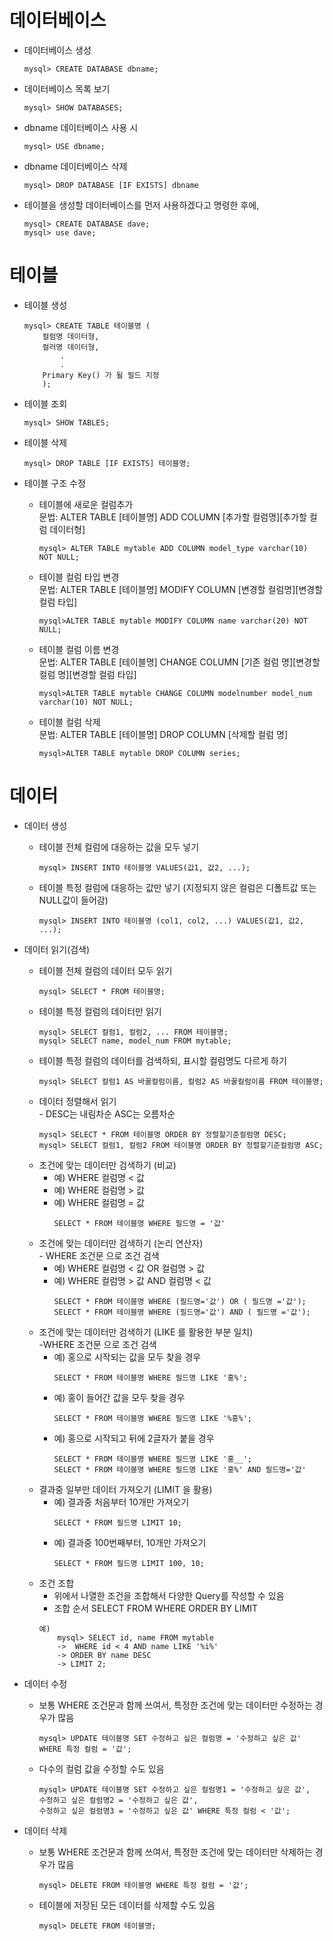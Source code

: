 # 데이터베이스

- 데이터베이스 생성
	```
	mysql> CREATE DATABASE dbname;
	```
- 데이터베이스 목록 보기
	```
	mysql> SHOW DATABASES;
	```  
- dbname 데이터베이스 사용 시  
	```
	mysql> USE dbname;
	```  
- dbname 데이터베이스 삭제  
	```
	mysql> DROP DATABASE [IF EXISTS] dbname
	```  
- 테이블을 생성할 데이터베이스를 먼저 사용하겠다고 명령한 후에,  
	```
	mysql> CREATE DATABASE dave;  
	mysql> use dave;
	```   

# 테이블

- 테이블 생성  
	```
	mysql> CREATE TABLE 테이블명 (  
 		컬럼명 데이터형,  
		컬러명 데이터형,  
 			.  
			.  
 		Primary Key() 가 될 필드 지정  
		);
	```

- 테이블 조회  
	```
	mysql> SHOW TABLES;
	```  

- 테이블 삭제  
	```
	mysql> DROP TABLE [IF EXISTS] 테이블명;
	```  

- 테이블 구조 수정  
	- 테이블에 새로운 컬럼추가  
		문법: ALTER TABLE [테이블명] ADD COLUMN [추가할 컬럼명][추가할 컬럼 데이터형]   
		```
		mysql> ALTER TABLE mytable ADD COLUMN model_type varchar(10) NOT NULL;
		```  

	- 테이블 컬럼 타입 변경  
		문법: ALTER TABLE [테이블명] MODIFY COLUMN [변경할 컬럼명][변경할 컬럼 타입]  
		```
		mysql>ALTER TABLE mytable MODIFY COLUMN name varchar(20) NOT NULL;
		```   

	- 테이블 컬럼 이름 변경  
		문법: ALTER TABLE [테이블명] CHANGE COLUMN [기존 컬럼 명][변경할 컬럼 명][변경할 컬럼 타입]  
		```
		mysql>ALTER TABLE mytable CHANGE COLUMN modelnumber model_num varchar(10) NOT NULL;
		```  

	- 테이블 컬럼 삭제  
		문법: ALTER TABLE [테이블명] DROP COLUMN [삭제할 컬럼 명]  
		```
		mysql>ALTER TABLE mytable DROP COLUMN series;
		```  
# 데이터
- 데이터 생성  
	- 테이블 전체 컬럼에 대응하는 값을 모두 넣기  
		```  
		mysql> INSERT INTO 테이블명 VALUES(값1, 값2, ...);  
		```  
	- 테이블 특정 컬럼에 대응하는 값만 넣기 (지정되지 않은 컬럼은 디폴트값 또는 NULL값이 들어감)  
		```  
		mysql> INSERT INTO 테이블명 (col1, col2, ...) VALUES(값1, 값2, ...);  
		``` 

- 데이터 읽기(검색)  
	- 테이블 전체 컬럼의 데이터 모두 읽기  
		```
		mysql> SELECT * FROM 테이블명;
		```  
	- 테이블 특정 컬럼의 데이터만 읽기  
		```
		mysql> SELECT 컬럼1, 컬럼2, ... FROM 테이블명;  
		mysql> SELECT name, model_num FROM mytable;
		```  
	- 테이블 특정 컬럼의 데이터를 검색하되, 표시할 컬럼명도 다르게 하기  
		```
		mysql> SELECT 컬럼1 AS 바꿀컬럼이름, 컬럼2 AS 바꿀컬럼이름 FROM 테이블명;
		```  
	- 데이터 정렬해서 읽기  
	       - DESC는 내림차순 ASC는 오름차순  
		```
		mysql> SELECT * FROM 테이블명 ORDER BY 정렬할기준컬럼명 DESC;  
		mysql> SELECT 컬럼1, 컬럼2 FROM 테이블명 ORDER BY 정렬할기준컬럼명 ASC;
		```  
	- 조건에 맞는 데이터만 검색하기 (비교)  
		- 예) WHERE 컬럼명 < 값  
		- 예) WHERE 컬럼명 > 값  
		- 예) WHERE 컬럼명 = 값  
			```
			SELECT * FROM 테이블명 WHERE 필드명 = '값'
			``` 
	- 조건에 맞는 데이터만 검색하기 (논리 연산자)  
                    - WHERE 조건문 으로 조건 검색  
		- 예) WHERE 컬럼명 < 값 OR 컬럼명 > 값  
		- 예) WHERE 컬럼명 > 값 AND 컬럼명 < 값  
			```
			SELECT * FROM 테이블명 WHERE (필드명='값') OR ( 필드명 ='값');     
			SELECT * FROM 테이블명 WHERE (필드명='값') AND ( 필드명 ='값');    
			``` 
	- 조건에 맞는 데이터만 검색하기 (LIKE 를 활용한 부분 일치)  
   	       -WHERE 조건문 으로 조건 검색  
		- 예) 홍으로 시작되는 값을 모두 찾을 경우  
			```
			SELECT * FROM 테이블명 WHERE 필드명 LIKE '홍%';  
			```  
		- 예) 홍이 들어간 값을 모두 찾을 경우  
			```
			SELECT * FROM 테이블명 WHERE 필드명 LIKE '%홍%';  
			```  
		- 예) 홍으로 시작되고 뒤에 2글자가 붙을 경우  
			```
			SELECT * FROM 테이블명 WHERE 필드명 LIKE '홍__';  
			SELECT * FROM 테이블명 WHERE 필드명 LIKE '홍%' AND 필드명='값'  
			``` 
	- 결과중 일부만 데이터 가져오기 (LIMIT 을 활용)  
		- 예) 결과중 처음부터 10개만 가져오기  
			```
			SELECT * FROM 필드명 LIMIT 10;  
			```  
		- 예) 결과중 100번째부터, 10개만 가져오기  
			```
			SELECT * FROM 필드명 LIMIT 100, 10;  
			```  
	- 조건 조합  
		- 위에서 나열한 조건을 조합해서 다양한 Query를 작성할 수 있음  
		- 조합 순서 SELECT FROM WHERE ORDER BY LIMIT  
		```
		예)  
			mysql> SELECT id, name FROM mytable  
			->  WHERE id < 4 AND name LIKE '%i%'  
			-> ORDER BY name DESC
			-> LIMIT 2;
		```	

- 데이터 수정  
	- 보통 WHERE 조건문과 함께 쓰여서, 특정한 조건에 맞는 데이터만 수정하는 경우가 많음  
		```
		mysql> UPDATE 테이블명 SET 수정하고 싶은 컬럼명 = '수정하고 싶은 값' WHERE 특정 컬럼 = '값';
		```  
	- 다수의 컬럼 값을 수정할 수도 있음  
		```
		mysql> UPDATE 테이블명 SET 수정하고 싶은 컬럼명1 = '수정하고 싶은 값',       
		수정하고 싶은 컬럼명2 = '수정하고 싶은 값',     	
		수정하고 싶은 컬럼명3 = '수정하고 싶은 값' WHERE 특정 컬럼 < '값';
		```  

- 데이터 삭제  
	- 보통 WHERE 조건문과 함께 쓰여서, 특정한 조건에 맞는 데이터만 삭제하는 경우가 많음  
		```
		mysql> DELETE FROM 테이블명 WHERE 특정 컬럼 = '값';
		```  
	- 테이블에 저장된 모든 데이터를 삭제할 수도 있음  
		```
		mysql> DELETE FROM 테이블명;
		```  







